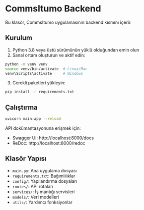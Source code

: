# CommsItumo Backend

Bu klasör, CommsItumo uygulamasının backend kısmını içerir.

## Kurulum

1. Python 3.8 veya üstü sürümünün yüklü olduğundan emin olun
2. Sanal ortam oluşturun ve aktif edin:
```bash
python -m venv venv
source venv/bin/activate  # Linux/Mac
venv\Scripts\activate     # Windows
```
3. Gerekli paketleri yükleyin:
```bash
pip install -r requirements.txt
```

## Çalıştırma

```bash
uvicorn main:app --reload
```

API dokümantasyonuna erişmek için:
- Swagger UI: http://localhost:8000/docs
- ReDoc: http://localhost:8000/redoc

## Klasör Yapısı

- `main.py`: Ana uygulama dosyası
- `requirements.txt`: Bağımlılıklar
- `config/`: Yapılandırma dosyaları
- `routes/`: API rotaları
- `services/`: İş mantığı servisleri
- `models/`: Veri modelleri
- `utils/`: Yardımcı fonksiyonlar 